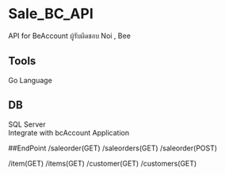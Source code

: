 # Sale_BC_API

API for BeAccount 
ผู้รับผิดชอบ Noi , Bee

## Tools 
Go Language 

## DB 
SQL Server  
Integrate with bcAccount Application 

##EndPoint
/saleorder(GET)
/saleorders(GET)
/saleorder(POST)   

/item(GET)
/items(GET)
/customer(GET)
/customers(GET)



